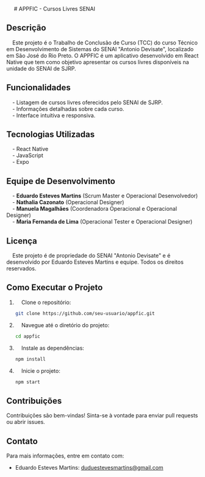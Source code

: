 &nbsp;&nbsp;&nbsp;&nbsp; # APPFIC - Cursos Livres SENAI

## Descrição

&nbsp;&nbsp;&nbsp;&nbsp;Este projeto é o Trabalho de Conclusão de Curso (TCC) do curso Técnico em Desenvolvimento de Sistemas do SENAI "Antonio Devisate", localizado em São José do Rio Preto. O APPFIC é um aplicativo desenvolvido em React Native que tem como objetivo apresentar os cursos livres disponíveis na unidade do SENAI de SJRP.

## Funcionalidades

&nbsp;&nbsp;&nbsp;&nbsp;- Listagem de cursos livres oferecidos pelo SENAI de SJRP.  
&nbsp;&nbsp;&nbsp;&nbsp;- Informações detalhadas sobre cada curso.  
&nbsp;&nbsp;&nbsp;&nbsp;- Interface intuitiva e responsiva.  

## Tecnologias Utilizadas

&nbsp;&nbsp;&nbsp;&nbsp;- React Native  
&nbsp;&nbsp;&nbsp;&nbsp;- JavaScript  
&nbsp;&nbsp;&nbsp;&nbsp;- Expo  

## Equipe de Desenvolvimento

&nbsp;&nbsp;&nbsp;&nbsp;- **Eduardo Esteves Martins** (Scrum Master e Operacional Desenvolvedor)  
&nbsp;&nbsp;&nbsp;&nbsp;- **Nathalia Cazonato** (Operacional Designer)  
&nbsp;&nbsp;&nbsp;&nbsp;- **Manuela Magalhães** (Coordenadora Operacional e Operacional Designer)  
&nbsp;&nbsp;&nbsp;&nbsp;- **Maria Fernanda de Lima** (Operacional Tester e Operacional Designer)  

## Licença

&nbsp;&nbsp;&nbsp;&nbsp;Este projeto é de propriedade do SENAI "Antonio Devisate" e é desenvolvido por Eduardo Esteves Martins e equipe. Todos os direitos reservados.

## Como Executar o Projeto

1. &nbsp;&nbsp;&nbsp;&nbsp;Clone o repositório:
   ```bash
   git clone https://github.com/seu-usuario/appfic.git

2. &nbsp;&nbsp;&nbsp;&nbsp;Navegue até o diretório do projeto:
   ```bash
   cd appfic
   
3. &nbsp;&nbsp;&nbsp;&nbsp;Instale as dependências:
   ```bash
   npm install

4. &nbsp;&nbsp;&nbsp;&nbsp;Inicie o projeto:
   ```bash
   npm start

## Contribuições
Contribuições são bem-vindas! Sinta-se à vontade para enviar pull requests ou abrir issues.

## Contato
Para mais informações, entre em contato com:

- Eduardo Esteves Martins: duduestevesmartins@gmail.com

